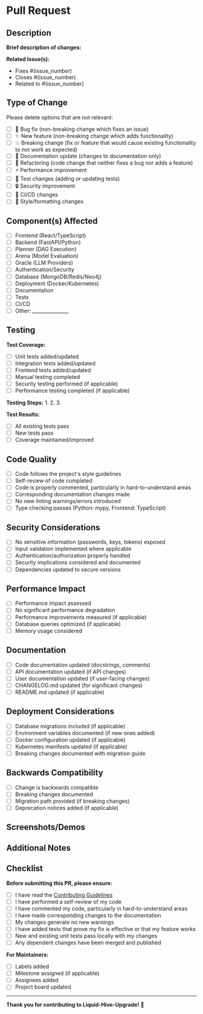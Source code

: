 # Pull Request

## Description

**Brief description of changes:**


**Related Issue(s):**
- Fixes #(issue_number)
- Closes #(issue_number)
- Related to #(issue_number)

## Type of Change

Please delete options that are not relevant:

- [ ] 🐛 Bug fix (non-breaking change which fixes an issue)
- [ ] ✨ New feature (non-breaking change which adds functionality)
- [ ] 💥 Breaking change (fix or feature that would cause existing functionality to not work as expected)
- [ ] 📝 Documentation update (changes to documentation only)
- [ ] 🔧 Refactoring (code change that neither fixes a bug nor adds a feature)
- [ ] ⚡ Performance improvement
- [ ] 🧪 Test changes (adding or updating tests)
- [ ] 🔒 Security improvement
- [ ] 🚀 CI/CD changes
- [ ] 🎨 Style/formatting changes

## Component(s) Affected

- [ ] Frontend (React/TypeScript)
- [ ] Backend (FastAPI/Python)
- [ ] Planner (DAG Execution)
- [ ] Arena (Model Evaluation)
- [ ] Oracle (LLM Providers)
- [ ] Authentication/Security
- [ ] Database (MongoDB/Redis/Neo4j)
- [ ] Deployment (Docker/Kubernetes)
- [ ] Documentation
- [ ] Tests
- [ ] CI/CD
- [ ] Other: _______________

## Testing

**Test Coverage:**
- [ ] Unit tests added/updated
- [ ] Integration tests added/updated
- [ ] Frontend tests added/updated
- [ ] Manual testing completed
- [ ] Security testing performed (if applicable)
- [ ] Performance testing completed (if applicable)

**Testing Steps:**
1. 
2. 
3. 

**Test Results:**
- [ ] All existing tests pass
- [ ] New tests pass
- [ ] Coverage maintained/improved

## Code Quality

- [ ] Code follows the project's style guidelines
- [ ] Self-review of code completed
- [ ] Code is properly commented, particularly in hard-to-understand areas
- [ ] Corresponding documentation changes made
- [ ] No new linting warnings/errors introduced
- [ ] Type checking passes (Python: mypy, Frontend: TypeScript)

## Security Considerations

- [ ] No sensitive information (passwords, keys, tokens) exposed
- [ ] Input validation implemented where applicable
- [ ] Authentication/authorization properly handled
- [ ] Security implications considered and documented
- [ ] Dependencies updated to secure versions

## Performance Impact

- [ ] Performance impact assessed
- [ ] No significant performance degradation
- [ ] Performance improvements measured (if applicable)
- [ ] Database queries optimized (if applicable)
- [ ] Memory usage considered

## Documentation

- [ ] Code documentation updated (docstrings, comments)
- [ ] API documentation updated (if API changes)
- [ ] User documentation updated (if user-facing changes)
- [ ] CHANGELOG.md updated (for significant changes)
- [ ] README.md updated (if applicable)

## Deployment Considerations

- [ ] Database migrations included (if applicable)
- [ ] Environment variables documented (if new ones added)
- [ ] Docker configuration updated (if applicable)
- [ ] Kubernetes manifests updated (if applicable)
- [ ] Breaking changes documented with migration guide

## Backwards Compatibility

- [ ] Change is backwards compatible
- [ ] Breaking changes documented
- [ ] Migration path provided (if breaking changes)
- [ ] Deprecation notices added (if applicable)

## Screenshots/Demos

<!-- If applicable, add screenshots or demo videos to help explain your changes -->


## Additional Notes

<!-- Add any additional notes, concerns, or context about the changes -->


## Checklist

**Before submitting this PR, please ensure:**

- [ ] I have read the [Contributing Guidelines](CONTRIBUTING.md)
- [ ] I have performed a self-review of my code
- [ ] I have commented my code, particularly in hard-to-understand areas
- [ ] I have made corresponding changes to the documentation
- [ ] My changes generate no new warnings
- [ ] I have added tests that prove my fix is effective or that my feature works
- [ ] New and existing unit tests pass locally with my changes
- [ ] Any dependent changes have been merged and published

**For Maintainers:**

- [ ] Labels added
- [ ] Milestone assigned (if applicable)
- [ ] Assignees added
- [ ] Project board updated

---

**Thank you for contributing to Liquid-Hive-Upgrade!** 🚀